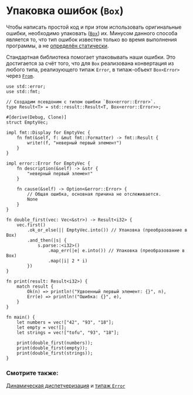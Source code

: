 # Упаковка ошибок (`Box`)

Чтобы написать простой код и при этом использовать 
оригинальные ошибки, необходимо упаковать 
([`Box`](https://doc.rust-lang.org/std/boxed/struct.Box.html)) их.
Минусом данного способа является то, что тип ошибок известен 
только во время выполнения программы, а не [определён 
статически](https://doc.rust-lang.org/book/ch17-02-trait-objects.html#trait-objects-perform-dynamic-dispatch).

Стандартная библиотека помогает упаковывать наши ошибки.
Это достигается за счёт того, что для `Box` 
реализована конвертация из любого типа, реализующего типаж 
`Error`, в типаж-объект `Box<Error>` 
через [`From`](https://doc.rust-lang.org/std/convert/trait.From.html).

```rust,editable
use std::error;
use std::fmt;

// Создадим псевдоним с типом ошибки `Box<error::Error>`.
type Result<T> = std::result::Result<T, Box<error::Error>>;

#[derive(Debug, Clone)]
struct EmptyVec;

impl fmt::Display for EmptyVec {
    fn fmt(&self, f: &mut fmt::Formatter) -> fmt::Result {
        write!(f, "неверный первый элемент")
    }
}

impl error::Error for EmptyVec {
    fn description(&self) -> &str {
        "неверный первый элемент"
    }

    fn cause(&self) -> Option<&error::Error> {
        // Общая ошибка, основная причина не отслеживается.
        None
    }
}

fn double_first(vec: Vec<&str>) -> Result<i32> {
    vec.first()
        .ok_or_else(|| EmptyVec.into()) // Упаковка (преобразование в Box)
        .and_then(|s| {
            s.parse::<i32>()
                .map_err(|e| e.into()) // Упаковка (преобразование в Box)
                .map(|i| 2 * i)
        })
}

fn print(result: Result<i32>) {
    match result {
        Ok(n) => println!("Удвоенный первый элемент: {}", n),
        Err(e) => println!("Ошибка: {}", e),
    }
}

fn main() {
    let numbers = vec!["42", "93", "18"];
    let empty = vec![];
    let strings = vec!["tofu", "93", "18"];

    print(double_first(numbers));
    print(double_first(empty));
    print(double_first(strings));
}
```

### Смотрите также:

[Динамическая диспетчеризация](https://doc.rust-lang.org/book/ch17-02-trait-objects.html#trait-objects-perform-dynamic-dispatch) и [типаж `Error`](https://doc.rust-lang.org/std/error/trait.Error.html)

